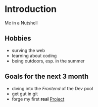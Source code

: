 # Introduction
Me in a Nutshell

## Hobbies
- surving the web
- learning about coding
- being outdoors, esp. in the summer

## Goals for the next 3 month
- diving into the _Frontend_ of the Dev pool
- get gut in git
- forge my first **real** [Project](https://www.youtube.com/channel/UCvnxwceSN3AZDC8gttYDsHQ)
